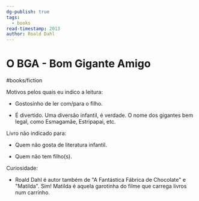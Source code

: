```yaml
---
dg-publish: true
tags:
  - books
read-timestamp: 2013
author: Roald Dahl
---
```


# O BGA - Bom Gigante Amigo

#books/fiction 

Motivos pelos quais eu indico a leitura:

- Gostosinho de ler com/para o filho.

- É divertido. Uma diversão infantil, é verdade. O nome dos gigantes bem legal, como Esmagamãe, Estripapai, etc.


Livro não indicado para:

- Quem não gosta de literatura infantil.

- Quem não tem filho(s).


Curiosidade:

-  Roald Dahl é autor também de "A Fantástica Fábrica de Chocolate" e "Matilda". Sim! Matilda é aquela garotinha do filme que carrega livros num carrinho.
